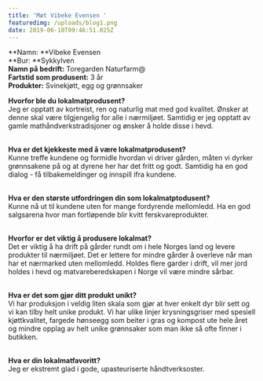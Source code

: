 ```yaml
---
title: 'Møt Vibeke Evensen '
featuredimg: /uploads/blog1.png
date: 2019-06-10T09:46:51.025Z
---
```

**Namn: **Vibeke Evensen\
**Bur: **Sykkylven\
**Namn på bedrift:** Toregarden Naturfarm@\
**Fartstid som produsent:** 3 år\
**Produkter:** Svinekjøtt, egg og grønnsaker

**Hvorfor ble du lokalmatprodusent?**\
Jeg er opptatt av kortreist, ren og naturlig mat med god kvalitet. Ønsker at denne skal være tilgjengelig for alle i nærmiljøet. Samtidig er jeg opptatt av gamle mathåndverkstradisjoner og ønsker å holde disse i hevd.

\
**Hva er det kjekkeste med å være lokalmatprodusent?**\
Kunne treffe kundene og formidle hvordan vi driver gården, måten vi dyrker grønnsakene på og at dyrene her har det fritt og godt. Samtidig ha en god dialog - få tilbakemeldinger og innspill ifra kundene.

\
**Hva er den største utfordringen din som lokalmatptodusent?**\
Kunne nå ut til kundene uten for mange fordyrende mellomledd. Ha en god salgsarena hvor man fortløpende blir kvitt ferskvareprodukter.

\
**Hvorfor er det viktig å produsere lokalmat?**\
Det er viktig å ha drift på gårder rundt om i hele Norges land og levere produkter til nærmiljøet. Det er lettere for mindre gårder å overleve når man har et nærmarked uten mellomledd. Holdes flere garder i drift, vil mer jord holdes i hevd og matvareberedskapen i Norge vil være mindre sårbar.

\
**Hva er det som gjør ditt produkt unikt?**\
Vi har produksjon i veldig liten skala som gjør at hver enkelt dyr blir sett og vi kan tilby helt unike produkt. Vi har ulike linjer krysningsgriser med spesiell kjøttkvalitet, fargede hønseegg som beiter i gras og kompost ute hele året og mindre opplag av helt unike grønnsaker som man ikke så ofte finner i butikken.

\
**Hva er din lokalmatfavoritt?**\
Jeg er ekstremt glad i gode, upasteuriserte håndtverksoster.
